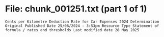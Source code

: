 ﻿# File: chunk_001251.txt (part 1 of 1)
```
Cents per Kilometre Deduction Rate for Car Expenses 2024 Determination Original Published Date 25/06/2024 - 3:53pm Resource Type Statement of formula / rates and thresholds Last modified date 28 May 2025
```

